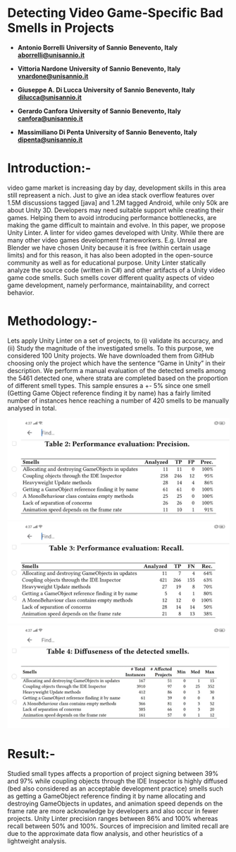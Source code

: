 # Detecting Video Game-Specific Bad Smells in Projects

* **Antonio Borrelli**
**University of Sannio**
**Benevento, Italy**
**aborrelli@unisannio.it**

* **Vittoria Nardone**
**University of Sannio**
**Benevento, Italy**
**vnardone@unisannio.it**

* **Giuseppe A. Di Lucca**
**University of Sannio**
**Benevento, Italy**
**dilucca@unisannio.it**

* **Gerardo Canfora**
**University of Sannio**
**Benevento, Italy**
**canfora@unisannio.it**

* **Massimiliano Di Penta**
**University of Sannio**
**Benevento, Italy**
**dipenta@unisannio.it**


# Introduction:-
video game market is increasing day by day, development skills in this area still repreasent a nich. Just to give an idea stack overflow features over 1.5M discussions tagged [java] and 1.2M tagged Android, while only 50k are about Unity 3D. Developers may need suitable support while creating their games. Helping them to avoid introducing performance bottlenecks, are making the game difficult to maintain and evolve. In this paper, we propose Unity Linter. A linter for video games developed with Unity. While there are many other video games development frameworkers. E.g. Unreal are Blender we have chosen Unity because it is free (within certain usage limits) and for this reason, it has also been adopted in the open-source community as well as for educational purpose. Unity Linter statically analyze the source code (written in C#) and other artifacts of a Unity video game code smells. Such smells cover different quality aspects of video game development, namely performance, maintainability, and correct behavior.

# Methodology:-
Lets apply Unity Linter on a set of projects, to (i) validate its accuracy, and (ii) Study the magnitude of the investigated smells. To this purpose, we considered 100 Unity projects. We have downloaded them from GitHub choosing only the project which have the sentence “Game in Unity” in their description. We perform a manual evaluation of the detected smells among the 5461 detected one, where strata are completed based on the proportion of different smell types. This sample ensures a +- 5% since one smell (Getting Game Object reference finding it by name) has a fairly  limited number of instances hence reaching a number of 420 smells to be manually analysed in total.


![](image1.jpeg)
![](image2.jpeg)
![](image3.jpeg) 

# Result:-
Studied small types affects a proportion of project signing between 39% and 97% while coupling objects through the IDE Inspector is highly diffused (bed also considered as an acceptable development practice) smells such as getting a GameObject reference finding it by name allocating and destroying GameObjects in updates, and animation speed depends on the frame rate are more acknowledge by developers and also occur in fewer projects.
Unity Linter precision ranges between 86% and 100% whereas recall between 50% and 100%. Sources of imprecision and limited recall are due to the approximate data flow analysis, and other heuristics of a lightweight analysis.
